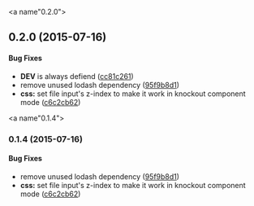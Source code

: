 <a name"0.2.0"></a>
## 0.2.0 (2015-07-16)


#### Bug Fixes

* __DEV__ is always defiend ([cc81c261](http://github.com/esbenp/fineuploader-client.git/commit/cc81c261))
* remove unused lodash dependency ([95f9b8d1](http://github.com/esbenp/fineuploader-client.git/commit/95f9b8d1))
* **css:** set file input's z-index to make it work in knockout component mode ([c6c2cb62](http://github.com/esbenp/fineuploader-client.git/commit/c6c2cb62))


<a name"0.1.4"></a>
### 0.1.4 (2015-07-16)


#### Bug Fixes

* remove unused lodash dependency ([95f9b8d1](http://github.com/esbenp/fineuploader-client.git/commit/95f9b8d1))
* **css:** set file input's z-index to make it work in knockout component mode ([c6c2cb62](http://github.com/esbenp/fineuploader-client.git/commit/c6c2cb62))

